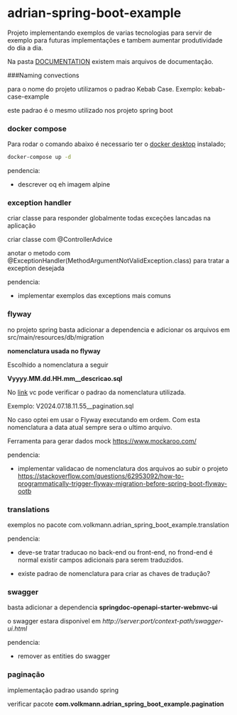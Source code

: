 # adrian-spring-boot-example

Projeto implementando exemplos de varias tecnologias para servir de exemplo para futuras implementações e tambem aumentar produtividade do dia a dia.

Na pasta [DOCUMENTATION](https://github.com/adrianvolkmann/adrian-spring-boot-example/tree/main/DOCUMENTATION) existem mais arquivos de documentação.

###Naming convections

para o nome do projeto utilizamos o padrao Kebab Case.
Exemplo: kebab-case-example

este padrao é o mesmo utilizado nos projeto spring boot

### docker compose
Para rodar o comando abaixo é necessario ter o [docker desktop](https://www.docker.com/products/docker-desktop/) instalado;

```bash
docker-compose up -d
```
pendencia:
- descrever oq eh imagem alpine

### exception handler

criar classe para responder globalmente todas exceções lancadas na aplicação

criar classe com @ControllerAdvice

anotar o metodo com @ExceptionHandler(MethodArgumentNotValidException.class) para tratar a exception desejada

pendencia:
- implementar exemplos das exceptions mais comuns


### flyway

no projeto spring basta adicionar a dependencia e adicionar os arquivos em src/main/resources/db/migration

**nomenclatura usada  no flyway**

Escolhido a nomenclatura a seguir

**Vyyyy.MM.dd.HH.mm__descricao.sql**

No [link](https://docs.oracle.com/javase/7/docs/api/java/text/SimpleDateFormat.html) vc pode verificar o padrao da nomenclatura utilizada.

Exemplo:
V2024.07.18.11.55__pagination.sql

No caso optei em usar o Flyway executando em ordem. Com esta nomenclatura a data atual sempre sera o ultimo arquivo.

Ferramenta para gerar dados mock https://www.mockaroo.com/

pendencia:
- implementar validacao de nomenclatura dos arquivos ao subir o projeto
https://stackoverflow.com/questions/62953092/how-to-programmatically-trigger-flyway-migration-before-spring-boot-flyway-ootb

### translations
exemplos no pacote com.volkmann.adrian_spring_boot_example.translation

pendencia:
 - deve-se tratar traducao no back-end ou front-end, no frond-end é normal existir campos adicionais para serem traduzidos.
 
 
- existe padrao de nomenclatura para criar as chaves de tradução? 

### swagger

basta adicionar a dependencia **springdoc-openapi-starter-webmvc-ui**

o swagger estara disponivel em *http://server:port/context-path/swagger-ui.html*

pendencia:
- remover as entities do swagger

### paginação

implementação padrao usando spring

verificar pacote **com.volkmann.adrian_spring_boot_example.pagination**





